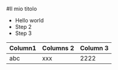#Il mio titolo
- Hello world
- Step 2
- Step 3

| Column1 | Columns 2| Column 3 |
|---------|---------|---------|
| abc | xxx | 2222 |
